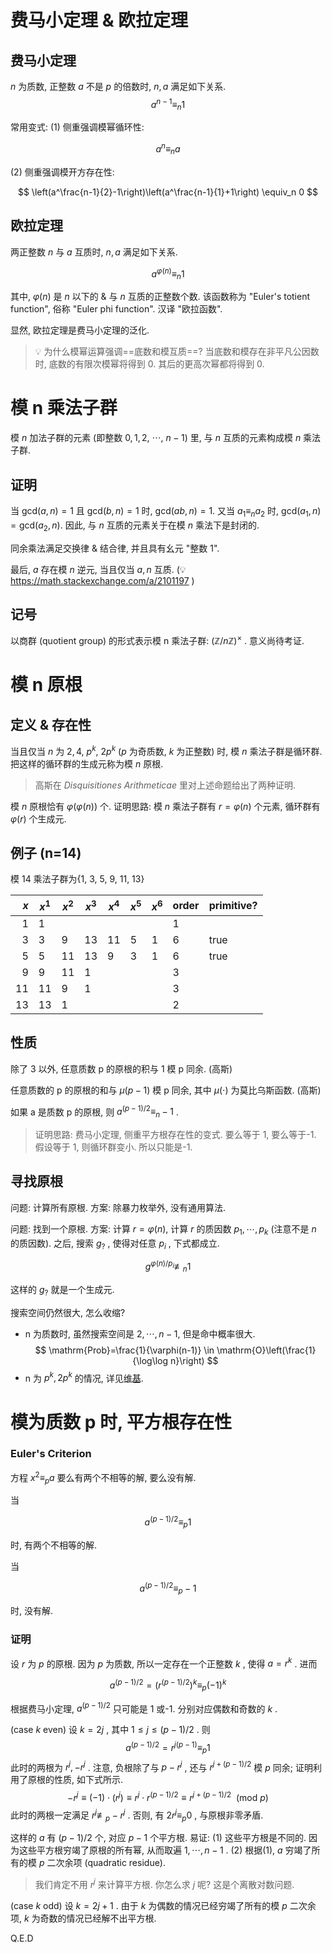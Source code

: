 # 费马小定理 & 欧拉定理

## 费马小定理

$n$ 为质数, 正整数 $a$ 不是 $p$ 的倍数时, $n, a$ 满足如下关系.
$$a^{n-1}\equiv_n 1$$

常用变式:
(1) 侧重强调模幂循环性:

$$
a^n \equiv_n a
$$

(2) 侧重强调模开方存在性:

$$
\left(a^\frac{n-1}{2}-1\right)\left(a^\frac{n-1}{1}+1\right)
\equiv_n
0
$$

## 欧拉定理

两正整数 $n$ 与 $a$ 互质时, $n, a$ 满足如下关系.

$$
a^{\varphi(n)} \equiv_n 1
$$

其中, $\varphi(n)$ 是 $n$ 以下的 & 与 $n$ 互质的正整数个数. 该函数称为 "Euler's totient function", 俗称 "Euler phi function". 汉译 "欧拉函数".

显然, 欧拉定理是费马小定理的泛化.

> 💡 为什么模幂运算强调==底数和模互质==? 当底数和模存在非平凡公因数时, 底数的有限次模幂将得到 0. 其后的更高次幂都将得到 0.

# 模 n 乘法子群

模 $n$ 加法子群的元素 (即整数 $0, 1, 2,$ $\cdots,$ $n-1$) 里, 与 $n$ 互质的元素构成模 $n$ 乘法子群.

## 证明

当 $\mathrm{gcd}(a, n) = 1$ 且 $\mathrm{gcd}(b,n)=1$ 时, $\mathrm{gcd}(ab, n)=1$. 又当 $a_1\equiv_n a_2$ 时, $\mathrm{gcd}\left(a_1,n\right)=\mathrm{gcd}\left(a_2,n\right)$. 因此, 与 $n$ 互质的元素关于在模 $n$ 乘法下是封闭的.

同余乘法满足交换律 & 结合律, 并且具有幺元 "整数 1".

最后, $a$ 存在模 $n$ 逆元, 当且仅当 $a, n$ 互质. (💡https://math.stackexchange.com/a/2101197 )

## 记号

以商群 (quotient group) 的形式表示模 n 乘法子群: $(\mathbb{Z}/n\mathbb{Z})^\times$ . 意义尚待考证.

# 模 n 原根

## 定义 & 存在性

当且仅当 $n$ 为 $2, 4,$ $p^k$, $2p^k$ ($p$ 为奇质数, $k$ 为正整数) 时, 模 $n$ 乘法子群是循环群. 把这样的循环群的生成元称为模 $n$ 原根.

> 高斯在 _Disquisitiones Arithmeticae_ 里对上述命题给出了两种证明.

模 $n$ 原根恰有 $\varphi\left(\varphi(n)\right)$ 个. 证明思路: 模 $n$ 乘法子群有 $r=\varphi(n)$ 个元素, 循环群有 $\varphi(r)$ 个生成元.

## 例子 (n=14)

模 14 乘法子群为{1, 3, 5, 9, 11, 13}

| $x$ | $x^1$ | $x^2$ | $x^3$ | $x^4$ | $x^5$ | $x^6$ | order | primitive? |
| --: | ----- | ----- | ----- | ----- | ----- | ----- | ----- | ---------- |
|   1 | 1     |       |       |       |       |       | 1     |            |
|   3 | 3     | 9     | 13    | 11    | 5     | 1     | 6     | true       |
|   5 | 5     | 11    | 13    | 9     | 3     | 1     | 6     | true       |
|   9 | 9     | 11    | 1     |       |       |       | 3     |            |
|  11 | 11    | 9     | 1     |       |       |       | 3     |            |
|  13 | 13    | 1     |       |       |       |       | 2     |            |

## 性质

除了 3 以外, 任意质数 p 的原根的积与 1 模 p 同余. (高斯)

任意质数的 p 的原根的和与 $\mu(p-1)$ 模 p 同余, 其中 $\mu(\cdot)$ 为莫比乌斯函数. (高斯)

如果 a 是质数 p 的原根, 则 $a^{(p-1)/2}\equiv_n -1$ .

> 证明思路: 费马小定理, 侧重平方根存在性的变式. 要么等于 1, 要么等于-1. 假设等于 1, 则循环群变小. 所以只能是-1.

## 寻找原根

问题: 计算所有原根.
方案: 除暴力枚举外, 没有通用算法.

问题: 找到一个原根.
方案: 计算 $r=\varphi(n)$, 计算 $r$ 的质因数 $p_1, \cdots, p_k$ (注意不是 $n$ 的质因数). 之后, 搜索 $g_?$ , 使得对任意 $p_i$ , 下式都成立.

$$
g^{\varphi(n)/p_i} \not\equiv_n 1
$$

这样的 $g_?$ 就是一个生成元.

搜索空间仍然很大, 怎么收缩?

- n 为质数时, 虽然搜索空间是 ${2, \cdots, n-1}$, 但是命中概率很大.
  $$
  \mathrm{Prob}=\frac{1}{\varphi(n-1)}
  \in
  \mathrm{O}\left(\frac{1}{\log\log n}\right)
  $$
- n 为 $p^k, 2p^k$ 的情况, 详见[维基](https://en.wikipedia.org/wiki/Primitive_root_modulo_n#Finding_primitive_roots).

# 模为质数 p 时, 平方根存在性

### Euler's Criterion

方程 $x^2 \equiv_p a$ 要么有两个不相等的解, 要么没有解.

当

$$
a^{(p-1)/2} \equiv_p 1
$$

时, 有两个不相等的解.

当

$$
a^{(p-1)/2} \equiv_p -1
$$

时, 没有解.

### 证明

设 $r$ 为 $p$ 的原根. 因为 $p$ 为质数, 所以一定存在一个正整数 $k$ , 使得 $a=r^k$ . 进而

$$
a^{(p-1)/2}
= \left(r^{(p-1)/2}\right)^k
\equiv_p (-1)^k
$$

根据费马小定理, $a^{(p-1)/2}$ 只可能是 1 或-1. 分别对应偶数和奇数的 $k$ .

(case $k$ even) 设 $k=2j$ , 其中 $1\le j \le (p-1)/2$ . 则
$$
a^{(p-1)/2}
=r^{j(p-1)} 
\equiv_p 1
$$
此时的两根为 $r^j, -r^j$ . 注意, 负根除了与 $p-r^j$ , 还与 $r^{j + (p-1)/2}$ 模 $p$ 同余; 证明利用了原根的性质, 如下式所示.
$$
-r^j 
\equiv (-1)\cdot(r^j) 
\equiv r^j \cdot r^{(p-1)/2} 
\equiv r^{j + (p-1)/2}
~~(\mathrm{mod}~p)
$$
此时的两根一定满足 $r^j \not\equiv_p -r^j$ . 否则, 有 $2 r^j \equiv_p 0$ , 与原根非零矛盾.

这样的 $a$ 有 $(p-1)/2$ 个, 对应 $p-1$ 个平方根. 易证:
(1) 这些平方根是不同的. 因为这些平方根穷竭了原根的所有幂, 从而取遍 ${1, \cdots, n-1}$ .
(2) 根据(1), $a$ 穷竭了所有的模 $p$ 二次余项 (quadratic residue).

> 我们肯定不用 $r^j$ 来计算平方根. 你怎么求 $j$ 呢? 这是个离散对数问题.

(case $k$ odd) 设 $k=2j + 1$ .  由于 $k$ 为偶数的情况已经穷竭了所有的模 $p$ 二次余项, $k$ 为奇数的情况已经解不出平方根.

Q.E.D